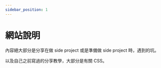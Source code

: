```yaml
---
sidebar_position: 1
---
```


# 網站說明

內容絕大部分是分享在做 side project 或是準備做 side project 時，遇到的坑。

以及自己之前寫過的分享教學，大部分是有關 CSS。
